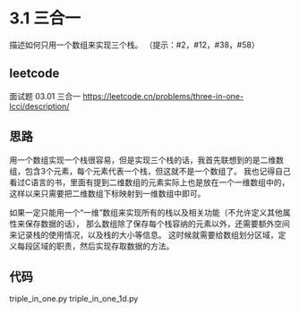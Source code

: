 # 3.1 三合一
描述如何只用一个数组来实现三个栈。
（提示：#2，#12，#38，#58）

## leetcode
面试题 03.01 三合一
https://leetcode.cn/problems/three-in-one-lcci/description/

## 思路
用一个数组实现一个栈很容易，但是实现三个栈的话，我首先联想到的是二维数组，包含3个元素，每个元素代表一个栈，但这就不是一个数组了。
我也记得自己看过C语言的书，里面有提到二维数组的元素实际上也是放在一个一维数组中的，这样以来只需要把二维数组下标映射到一维数组中即可。

如果一定只能用一个“一维”数组来实现所有的栈以及相关功能（不允许定义其他属性来保存数据的话），
那么数组除了保存每个栈容纳的元素以外，还需要额外空间来记录栈的使用情况，以及栈的大小等信息。
这时候就需要给数组划分区域，定义每段区域的职责，然后实现存取数据的方法。

## 代码
triple_in_one.py
triple_in_one_1d.py

